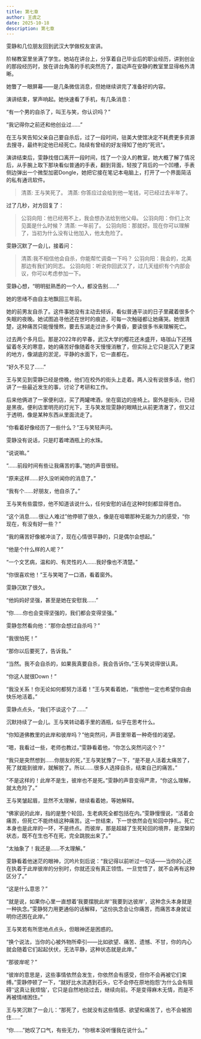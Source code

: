 ```yaml
---
title: 第七章
author: 王虞之
date: 2025-10-18
description: 第七章
---
```


雯静和几位朋友回到武汉大学做校友宣讲。

阶梯教室里坐满了学生。她站在讲台上，分享着自己毕业后的职业经历，讲到创业的那段经历时，放在讲台角落的手机突然亮了，震动声在安静的教室里显得格外清晰。

她瞥了一眼屏幕——是几条微信消息，但她继续讲完了准备好的内容。

演讲结束，掌声响起。她快速看了手机，有几条消息：

“有一个男的自杀了，叫王与笑，你认识吗？”

“我记得你之前还和他创业过……”

在王与笑告知父亲自己要自杀后，过了一段时间，驻美大使馆决定不耗费更多资源去搜寻，最终判定他已经死亡。陆续有曾经的好友得知了他的“死讯”。

演讲结束后，雯静找借口离开一段时间，找了一个没人的教室，她大概了解了情况后，从手腕上取下那块看似普通的手表，翻到背面，轻按了背后的一个凹槽，手表侧边弹出一个微型加密Dongle，她把它接在笔记本电脑上，打开了一个界面简洁的私有通讯软件。

>清蒸: 王与笑死了。
>清蒸: 你答应过会给到他一笔钱，可已经过去半年了。

过了几秒，对方回复了：

>公羽向阳：他已经用不上，我会想办法给到他父母。
>公羽向阳：你们上次见面是什么时候？
>清蒸: 一年前了。
>公羽向阳：那就好。现在你可以理解了，当初为什么没有让他加入，他太危险了。

雯静沉默了一会儿，接着问：

>清蒸:我不相信他会自杀，你能帮忙调查一下吗？
>公羽向阳：我会的，北美那边有我们的同志。
>公羽向阳：听说你回武汉了，过几天组织有个内部会议，你可以考虑参加一下。

雯静心想，“明明挺熟悉的一个人，都没告别……”

她的思绪不由自主地飘回三年前。

她的前男友自杀了。这件事她没有主动去倾诉，看似普通平淡的日子里藏着很多个失眠的夜晚。她试图追寻他还在世时的痕迹，可每一次触碰都让她痛哭。她很清楚，这种痛苦只能慢慢熬，要去东湖走过许多个黄昏，要读很多书来理解死亡。

过去两个多月后。那是2022年的早春，武汉大学的樱花还未盛开，珞珈山下还残留着冬天的寒意，她的痛苦好像随着冬天慢慢消散了，但实际上它只是沉入了更深的地方，像湖底的淤泥，平静的水面下，它一直都在。

“好久不见了……”

王与笑见到雯静已经是傍晚，他们在校外的街头上走着。两人没有说很多话，他们讲了一些最近发生的事，讨论了考研和工作。

后来他俩进了一家便利店，买了两罐啤酒，坐在窗边的座椅上。窗外是街头，已经是黑夜。便利店里明亮的灯光下，王与笑发现雯静的眼睛比从前更清澈了，但又过于透明，像是某种东西从里面流走了。

“你看着好像经历了一些什么？”王与笑轻声问。

雯静没有说话，只是盯着啤酒瓶上的水珠。

“说说嘛。”

“……前段时间有些让我痛苦的事。”她的声音很轻。

“原来这样……好久没听闻你的消息了。”

“我有个……好朋友，他自杀了。”

王与笑有些震惊，他不知道该说什么，任何安慰的话在这种时刻都显得苍白。

“这个消息……很让人难过”他停顿了很久，像是在咀嚼那种无能为力的感受，“你现在，有没有好一些？”

“我的痛苦好像被冲淡了，现在心情很平静的，只是偶尔会想起。”

“他是个什么样的人呢？”

“一个文艺病，温和的、有灵性的人……我好像也不清楚。”

“你很喜欢他！”王与笑喝了一口酒，看着窗外。

雯静沉默了很久。

“他妈妈好坚强，甚至是她在安慰我……”

“你……你也会变得坚强的，我们都会变得坚强。”

雯静忽然看向他：“那你会想过自杀吗？”

“我很怕死！”

“那你以后要死了，告诉我。”

“当然。我不会自杀的，如果我真要自杀，我会告诉你。”王与笑说得很认真。

“你这人就很Down！”

“我没关系！你无论如何都努力活着！”王与笑看着她，“我想他一定也希望你自由快乐地活着。”

雯静点点头，“我们不谈这个了……”

沉默持续了一会儿。王与笑转动着手里的酒瓶，似乎在思考什么。

“你知道佛教里的此岸和彼岸吗？”他突然问，声音里带着一种奇怪的渴望。

“嗯，我看过一些，老师也教过，”雯静看着他，“你怎么突然问这个？”

“我只是突然想到……你朋友的死，”王与笑犹豫了一下，“是不是人活着太痛苦了，死了就能到彼岸，就解脱了。所以……很多人选择自杀，结束自己的痛苦。”

“不是这样的！此岸不是生，彼岸也不是死。”雯静的声音变得严肃，“你这么理解，就太危险了。”

王与笑皱起眉，显然不太理解，继续看着她，等她解释。

“佛家说的此岸，指的是整个轮回，生老病死全都包括在内。”雯静慢慢说，“活着会痛苦，但死亡不能终结这种痛苦。这一世结束，下一世依然会在轮回中挣扎。死亡本身也是此岸的一环，不是终点。而彼岸，那是超越了生死轮回的境界，是涅槃的状态，既不在生也不在死，完全跳脱出来了。”

“太抽象了！我还是……不太理解。”

雯静看着他迷茫的眼神，沉吟片刻后说：“我记得以前听过一句话——当你的心还在执着于此岸彼岸的分别时，你就还没有真正领悟。一旦觉悟了，就不会再有这种区分了。”

“这是什么意思？”

“就是说，如果你心里一直想着‘我要摆脱此岸’‘我要到达彼岸’，这种念头本身就是一种执念。”雯静努力用更通俗的话解释，“这份执念会让你痛苦，而痛苦本身就证明你还困在此岸。”

王与笑若有所思地点点头，但眼神还是困惑的。

“换个说法，当你的心被外物所牵引——比如欲望、痛苦、遗憾、不甘，你的内心就会随着它们起起伏伏，无法平静，这种状态就是此岸。”

“那彼岸呢？”

“彼岸的意思是，这些事情依然会发生，你依然会有感受，但你不会再被它们束缚。”雯静停顿了一下，“就好比水流遇到石头，它不会停在原地抱怨‘为什么会有阻碍’‘这真让我烦恼’，它只是自然地绕过去，继续向前。不是变得麻木无情，而是不再被情绪困住。”

王与笑沉默了一会儿：“那死了，也就没有这些情感、欲望和痛苦了，也不会被困住……”

“你……”她叹了口气，有些无力，“你根本没听懂我在说什么。”